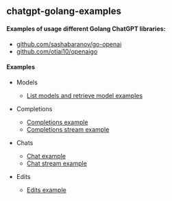 ## chatgpt-golang-examples

#### Examples of usage different Golang ChatGPT libraries:
- [github.com/sashabaranov/go-openai](https://github.com/sashabaranov/go-openai)
- [github.com/otiai10/openaigo](https://github.com/sashabaranov/go-openai)

#### Examples
- Models
  - [List models and retrieve model examples](https://github.com/emikhalev/chatgpt-golang-examples/blob/main/models/main.go)
- Completions
  - [Completions example](https://github.com/emikhalev/chatgpt-golang-examples/blob/main/completions/main.go)
  - [Completions stream example](https://github.com/emikhalev/chatgpt-golang-examples/blob/main/completions_stream/main.go)
    
- Chats
  - [Chat example](https://github.com/emikhalev/chatgpt-golang-examples/blob/main/chat/main.go)
  - [Chat stream example](https://github.com/emikhalev/chatgpt-golang-examples/blob/chat/main.go)
- Edits
  - [Edits example](https://github.com/emikhalev/chatgpt-golang-examples/blob/main/edit/main.go)
